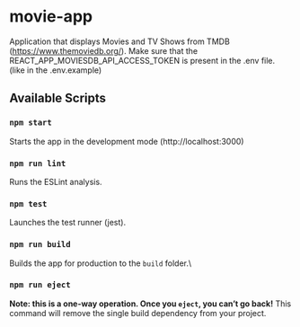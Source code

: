 # movie-app

Application that displays Movies and TV Shows from TMDB (https://www.themoviedb.org/).
Make sure that the REACT_APP_MOVIESDB_API_ACCESS_TOKEN is present in the .env file. (like in the .env.example)

## Available Scripts

### `npm start`

Starts the app in the development mode (http://localhost:3000)

### `npm run lint`

Runs the ESLint analysis.

### `npm test`

Launches the test runner (jest).

### `npm run build`

Builds the app for production to the `build` folder.\

### `npm run eject`

**Note: this is a one-way operation. Once you `eject`, you can’t go back!**
This command will remove the single build dependency from your project.

